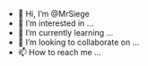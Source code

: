 - 👋 Hi, I’m @MrSiege
- 👀 I’m interested in ...
- 🌱 I’m currently learning ...
- 💞️ I’m looking to collaborate on ...
- 📫 How to reach me ...

<!---
MrSiege/MrSiege is a ✨ special ✨ repository because its `README.md` (this file) appears on your GitHub profile.
You can click the Preview link to take a look at your changes.
--->
